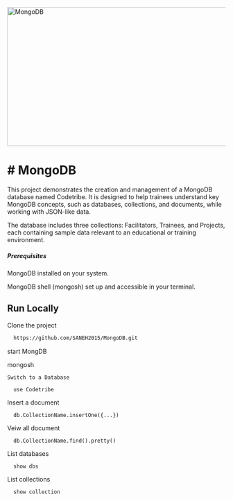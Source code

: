 <img src="https://socialify.git.ci/SANEH2015/MongoDB/image?language=1&owner=1&name=1&stargazers=1&theme=Light" alt="MongoDB" width="640" height="320" />
<h1># MongoDB</h1>

This project demonstrates the creation and management of a MongoDB database named Codetribe. It is designed to help trainees understand key MongoDB concepts, such as databases, collections, and documents, while working with JSON-like data.

The database includes three collections: Facilitators, Trainees, and Projects, each containing sample data relevant to an educational or training environment.

<h5>Prerequisites</h5>

MongoDB installed on your system.

MongoDB shell (mongosh) set up and accessible in your terminal.

## Run Locally

Clone the project
```bash
  https://github.com/SANEH2015/MongoDB.git
```
start MongDB

  mongosh
```
Switch to a Database

  use Codetribe
```
Insert a document
```
  db.CollectionName.insertOne({...})
```
Veiw all document
```
  db.CollectionName.find().pretty()
```
List databases
```
  show dbs
```
List collections 
```
  show collection
```
